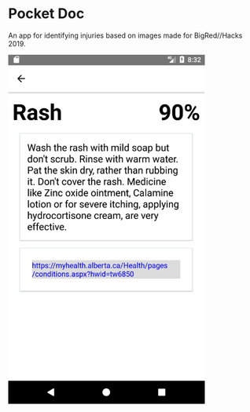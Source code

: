 # Pocket Doc

An app for identifying injuries based on images made for BigRed//Hacks 2019.

<img src="./images/screenshot_02.png" width="400">
